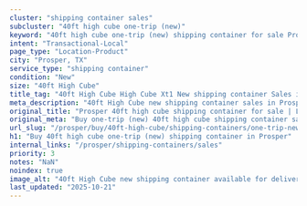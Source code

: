 ```yaml
---
cluster: "shipping container sales"
subcluster: "40ft high cube one-trip (new)"
keyword: "40ft high cube one-trip (new) shipping container for sale Prosper, TX"
intent: "Transactional-Local"
page_type: "Location-Product"
city: "Prosper, TX"
service_type: "shipping container"
condition: "New"
size: "40ft High Cube"
title_tag: "40ft High Cube High Cube Xt1 New shipping container Sales in Prosper | LC Container"
meta_description: "40ft High Cube new shipping container sales in Prosper. High cube containers with extra height. Fast delivery, competitive pricing. Serving shipping containers area. Quote ID: FB5. Call (214) 524-4168 for your free quote today."
original_title: "Prosper 40ft high cube shipping container for sale | LC"
original_meta: "Buy one-trip (new) 40ft high cube shipping container sale with local delivery in Prosper, TX. LC Container — local Since 2003. Request a fast quote today."
url_slug: "/prosper/buy/40ft-high-cube/shipping-containers/one-trip-new"
h1: "Buy 40ft high cube one-trip (new) shipping container in Prosper"
internal_links: "/prosper/shipping-containers/sales"
priority: 3
notes: "NaN"
noindex: true
image_alt: "40ft High Cube new shipping container available for delivery in Prosper"
last_updated: "2025-10-21"
---
```


<!-- TODO: Add unique city/inventory copy, images, and internal links here. -->
